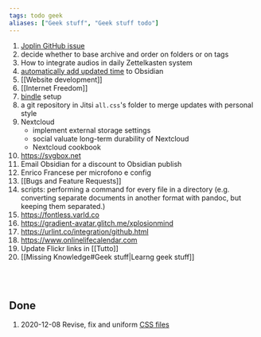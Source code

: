 ```yaml
---
tags: todo geek
aliases: ["Geek stuff", "Geek stuff todo"]
---
```

1. [Joplin GitHub issue](https://github.com/laurent22/joplin/issues/4129#issuecomment-737121740)
1. decide whether to base archive and order on folders or on tags
1. How to integrate audios in daily Zettelkasten system
1. [automatically add updated time](https://forum.obsidian.md/t/improve-date-and-time-management/8543/2?u=xplosionmind) to Obsidian
1. [[Website development]]
1. [[Internet Freedom]]
1. [bindle](https://github.com/xwmx/bindle) setup
1.  a git repository in Jitsi `all.css`'s folder to merge updates with personal style
1. Nextcloud
	- implement external storage settings
	- social valuate long-term durability of Nextcloud
	- Nextcloud cookbook
1. <https://svgbox.net>
1. Email Obsidian for a discount to Obsidian publish
1. Enrico Francese per microfono e config
1. [[Bugs and Feature Requests]]
1. scripts: performing a command for every file in a directory (e.g. converting separate documents in another format with pandoc, but keeping them separated.)
1. https://fontless.varld.co
2. https://gradient-avatar.glitch.me/xplosionmind
3. https://urlint.co/integration/github.html
4. https://www.onlinelifecalendar.com
5. Update Flickr links in [[Tutto]]
1. [[Missing Knowledge#Geek stuff|Learng geek stuff]]

<br>
<br>

## Done

1. 2020-12-08 Revise, fix and uniform [CSS files](https://github.com/xplosionmind/css)